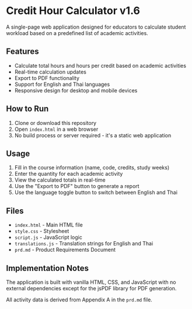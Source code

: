 # Credit Hour Calculator v1.6

A single-page web application designed for educators to calculate student workload based on a predefined list of academic activities.

## Features

- Calculate total hours and hours per credit based on academic activities
- Real-time calculation updates
- Export to PDF functionality
- Support for English and Thai languages
- Responsive design for desktop and mobile devices

## How to Run

1. Clone or download this repository
2. Open `index.html` in a web browser
3. No build process or server required - it's a static web application

## Usage

1. Fill in the course information (name, code, credits, study weeks)
2. Enter the quantity for each academic activity
3. View the calculated totals in real-time
4. Use the "Export to PDF" button to generate a report
5. Use the language toggle button to switch between English and Thai

## Files

- `index.html` - Main HTML file
- `style.css` - Stylesheet
- `script.js` - JavaScript logic
- `translations.js` - Translation strings for English and Thai
- `prd.md` - Product Requirements Document

## Implementation Notes

The application is built with vanilla HTML, CSS, and JavaScript with no external dependencies except for the jsPDF library for PDF generation.

All activity data is derived from Appendix A in the `prd.md` file.